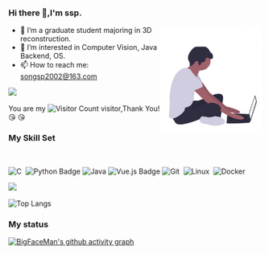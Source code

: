 ### Hi there 👋,I'm ssp.

<a> 
    <img align='right' alt='programmer' width=40% height=50% src='./assest/coding.jpg' />
</a>

- 🔭 I’m a graduate student majoring in 3D reconstruction.
- 👀 I’m interested in Computer Vision, Java Backend, OS.
- 📫 How to reach me: songsp2002@163.com

![](https://github-readme-stats.vercel.app/api?username=BigFaceMan&show_icons=true&theme=transparent)

You are my ![Visitor Count](https://profile-counter.glitch.me/BigFaceMan/count.svg) visitor,Thank You! :kissing_heart: :kissing_heart:

### My Skill Set
  <!-- for beauty 留个空行好看点 -->
  <div>&nbsp;</div>
<div >

  <!--  skill badge 技能徽章 -->
![C](https://img.shields.io/badge/-C-05122A?style=flat&logo=C&logoColor=A8B9CC)&nbsp;
![Python Badge](https://img.shields.io/badge/Python-3776AB?logo=python&logoColor=fff&style=flat)
![Java](https://img.shields.io/badge/-Java-ab7221?style=flat-square&logo=Java&logoColor=fff)
![Vue.js Badge](https://img.shields.io/badge/Vue.js-4FC08D?logo=vuedotjs&logoColor=fff&style=flat)
![Git](https://img.shields.io/badge/-Git-05122A?style=flat&logo=git)&nbsp;
![Linux](https://img.shields.io/badge/-Linux-05122A?style=flat&logo=linux)&nbsp;
![Docker](https://img.shields.io/badge/-Docker-2496ED?style=flat-square&logo=Docker&logoColor=fff)
</div>

![](https://github-readme-activity-graph.cyclic.app/graph?username=BigFaceMan&theme=dracula)

![Top Langs](https://github-readme-stats.vercel.app/api/top-langs/?username=BigFaceMan&layout=compact&theme=tokyonight)

### My status 
[![BigFaceMan's github activity graph](https://github-readme-activity-graph.vercel.app/graph?username=BigFaceMan&theme=dracula)](https://github.com/ashutosh00710/github-readme-activity-graph)

